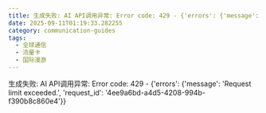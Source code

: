 ```yaml
---
title: 生成失败: AI API调用异常: Error code: 429 - {'errors': {'message': 'Request limit exceeded.', 'request_id': '216ceb6f-011a-4cb9-ab63-636e73a4913e'}}
date: 2025-09-11T01:19:33.282255
category: communication-guides
tags:
  - 全球通信
  - 流量卡
  - 国际漫游
---
```


生成失败: AI API调用异常: Error code: 429 - {'errors': {'message': 'Request limit exceeded.', 'request_id': '4ee9a6bd-a4d5-4208-994b-f390b8c860e4'}}